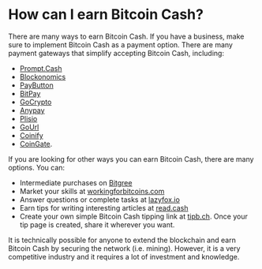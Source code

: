 # How can I earn Bitcoin Cash?


There are many ways to earn Bitcoin Cash. If you have a business, make sure to implement Bitcoin Cash as a payment option. There are many payment gateways that simplify accepting Bitcoin Cash, including:

* [Prompt.Cash](https://prompt.cash/)
* [Blockonomics](https://bch.blockonomics.co/)
* [PayButton](https://paybutton.org/#/)
* [BitPay](https://bitpay.com/)
* [GoCrypto](https://gocrypto.com/)
* [Anypay](https://anypayx.com/)
* [Plisio](https://plisio.net/)
* [GoUrl](https://gourl.io/)
* [Coinify](https://www.coinify.com/)
* [CoinGate](https://coingate.com/).

If you are looking for other ways you can earn Bitcoin Cash, there are many options. You can:

* Intermediate purchases on [Bitgree](https://www.bitgree.com/)
* Market your skills at [workingforbitcoins.com](https://workingforbitcoins.com/)
* Answer questions or complete tasks at [lazyfox.io](https://lazyfox.io/)
* Earn tips for writing interesting articles at [read.cash](https://read.cash/)
* Create your own simple Bitcoin Cash tipping link at [tipb.ch](https://tipb.ch/). Once your tip page is created, share it wherever you want.

It is technically possible for anyone to extend the blockchain and earn Bitcoin Cash by securing the network (i.e. mining). However, it is a very competitive industry and it requires a lot of investment and knowledge.